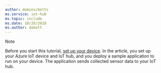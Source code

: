 ```yaml
---
author: dominicbetts
ms.service: iot-hub
ms.topic: include
ms.date: 10/26/2018
ms.author: dobett
---
```

> [!NOTE]
> Before you start this tutorial, [set up your device](../articles/iot-hub/iot-hub-raspberry-pi-kit-node-get-started.md). In the article, you set up your Azure IoT device and IoT hub, and you deploy a sample application to run on your device. The application sends collected sensor data to your IoT hub.
